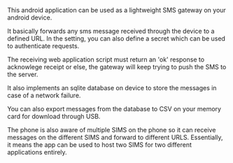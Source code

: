 This android application can be used as a lightweight SMS gateway on your android device.

It basically forwards any sms message received through the device to a defined URL.
In the setting, you can also define a secret which can be used to authenticate requests.

The receiving web application script must return an 'ok' response to acknowlege receipt or else, the gateway will keep trying to push the SMS to the server.

It also implements an sqlite database on device to store the messages in case of a network failure.

You can also export messages from the database to CSV on your memory card for download through USB.

The phone is also aware of multiple SIMS on the phone so it can receive messages on the different SIMS and forward to different URLS. Essentially, it means the app can be used to host two SIMS for two different applications entirely.

